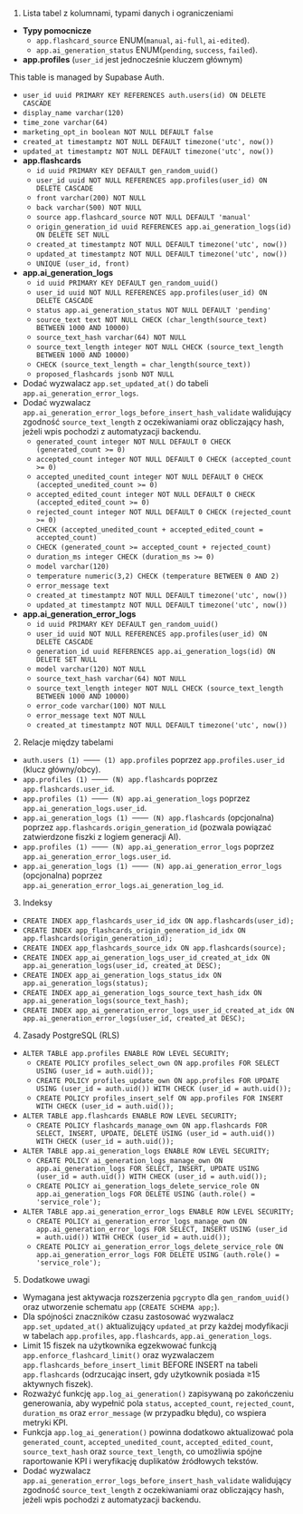 1. Lista tabel z kolumnami, typami danych i ograniczeniami

- **Typy pomocnicze**
  - `app.flashcard_source` ENUM(`manual`, `ai-full`, `ai-edited`).
  - `app.ai_generation_status` ENUM(`pending`, `success`, `failed`).
- **app.profiles** (`user_id` jest jednocześnie kluczem głównym)

This table is managed by Supabase Auth.

- `user_id uuid PRIMARY KEY REFERENCES auth.users(id) ON DELETE CASCADE`
- `display_name varchar(120)`
- `time_zone varchar(64)`
- `marketing_opt_in boolean NOT NULL DEFAULT false`
- `created_at timestamptz NOT NULL DEFAULT timezone('utc', now())`
- `updated_at timestamptz NOT NULL DEFAULT timezone('utc', now())`
- **app.flashcards**
  - `id uuid PRIMARY KEY DEFAULT gen_random_uuid()`
  - `user_id uuid NOT NULL REFERENCES app.profiles(user_id) ON DELETE CASCADE`
  - `front varchar(200) NOT NULL`
  - `back varchar(500) NOT NULL`
  - `source app.flashcard_source NOT NULL DEFAULT 'manual'`
  - `origin_generation_id uuid REFERENCES app.ai_generation_logs(id) ON DELETE SET NULL`
  - `created_at timestamptz NOT NULL DEFAULT timezone('utc', now())`
  - `updated_at timestamptz NOT NULL DEFAULT timezone('utc', now())`
  - `UNIQUE (user_id, front)`
- **app.ai_generation_logs**
  - `id uuid PRIMARY KEY DEFAULT gen_random_uuid()`
  - `user_id uuid NOT NULL REFERENCES app.profiles(user_id) ON DELETE CASCADE`
  - `status app.ai_generation_status NOT NULL DEFAULT 'pending'`
  - `source_text text NOT NULL CHECK (char_length(source_text) BETWEEN 1000 AND 10000)`
  - `source_text_hash varchar(64) NOT NULL`
  - `source_text_length integer NOT NULL CHECK (source_text_length BETWEEN 1000 AND 10000)`
  - `CHECK (source_text_length = char_length(source_text))`
  - `proposed_flashcards jsonb NOT NULL`
- Dodać wyzwalacz `app.set_updated_at()` do tabeli `app.ai_generation_error_logs`.
- Dodać wyzwalacz `app.ai_generation_error_logs_before_insert_hash_validate` walidujący zgodność `source_text_length` z oczekiwaniami oraz obliczający hash, jeżeli wpis pochodzi z automatyzacji backendu.
  - `generated_count integer NOT NULL DEFAULT 0 CHECK (generated_count >= 0)`
  - `accepted_count integer NOT NULL DEFAULT 0 CHECK (accepted_count >= 0)`
  - `accepted_unedited_count integer NOT NULL DEFAULT 0 CHECK (accepted_unedited_count >= 0)`
  - `accepted_edited_count integer NOT NULL DEFAULT 0 CHECK (accepted_edited_count >= 0)`
  - `rejected_count integer NOT NULL DEFAULT 0 CHECK (rejected_count >= 0)`
  - `CHECK (accepted_unedited_count + accepted_edited_count = accepted_count)`
  - `CHECK (generated_count >= accepted_count + rejected_count)`
  - `duration_ms integer CHECK (duration_ms >= 0)`
  - `model varchar(120)`
  - `temperature numeric(3,2) CHECK (temperature BETWEEN 0 AND 2)`
  - `error_message text`
  - `created_at timestamptz NOT NULL DEFAULT timezone('utc', now())`
  - `updated_at timestamptz NOT NULL DEFAULT timezone('utc', now())`
- **app.ai_generation_error_logs**
  - `id uuid PRIMARY KEY DEFAULT gen_random_uuid()`
  - `user_id uuid NOT NULL REFERENCES app.profiles(user_id) ON DELETE CASCADE`
  - `generation_id uuid REFERENCES app.ai_generation_logs(id) ON DELETE SET NULL`
  - `model varchar(120) NOT NULL`
  - `source_text_hash varchar(64) NOT NULL`
  - `source_text_length integer NOT NULL CHECK (source_text_length BETWEEN 1000 AND 10000)`
  - `error_code varchar(100) NOT NULL`
  - `error_message text NOT NULL`
  - `created_at timestamptz NOT NULL DEFAULT timezone('utc', now())`

2. Relacje między tabelami

- `auth.users (1) ──── (1) app.profiles` poprzez `app.profiles.user_id` (klucz główny/obcy).
- `app.profiles (1) ──── (N) app.flashcards` poprzez `app.flashcards.user_id`.
- `app.profiles (1) ──── (N) app.ai_generation_logs` poprzez `app.ai_generation_logs.user_id`.
- `app.ai_generation_logs (1) ──── (N) app.flashcards` (opcjonalna) poprzez `app.flashcards.origin_generation_id` (pozwala powiązać zatwierdzone fiszki z logiem generacji AI).
- `app.profiles (1) ──── (N) app.ai_generation_error_logs` poprzez `app.ai_generation_error_logs.user_id`.
- `app.ai_generation_logs (1) ──── (N) app.ai_generation_error_logs` (opcjonalna) poprzez `app.ai_generation_error_logs.ai_generation_log_id`.

3. Indeksy

- `CREATE INDEX app_flashcards_user_id_idx ON app.flashcards(user_id);`
- `CREATE INDEX app_flashcards_origin_generation_id_idx ON app.flashcards(origin_generation_id);`
- `CREATE INDEX app_flashcards_source_idx ON app.flashcards(source);`
- `CREATE INDEX app_ai_generation_logs_user_id_created_at_idx ON app.ai_generation_logs(user_id, created_at DESC);`
- `CREATE INDEX app_ai_generation_logs_status_idx ON app.ai_generation_logs(status);`
- `CREATE INDEX app_ai_generation_logs_source_text_hash_idx ON app.ai_generation_logs(source_text_hash);`
- `CREATE INDEX app_ai_generation_error_logs_user_id_created_at_idx ON app.ai_generation_error_logs(user_id, created_at DESC);`

4. Zasady PostgreSQL (RLS)

- `ALTER TABLE app.profiles ENABLE ROW LEVEL SECURITY;`
  - `CREATE POLICY profiles_select_own ON app.profiles FOR SELECT USING (user_id = auth.uid());`
  - `CREATE POLICY profiles_update_own ON app.profiles FOR UPDATE USING (user_id = auth.uid()) WITH CHECK (user_id = auth.uid());`
  - `CREATE POLICY profiles_insert_self ON app.profiles FOR INSERT WITH CHECK (user_id = auth.uid());`
- `ALTER TABLE app.flashcards ENABLE ROW LEVEL SECURITY;`
  - `CREATE POLICY flashcards_manage_own ON app.flashcards FOR SELECT, INSERT, UPDATE, DELETE USING (user_id = auth.uid()) WITH CHECK (user_id = auth.uid());`
- `ALTER TABLE app.ai_generation_logs ENABLE ROW LEVEL SECURITY;`
  - `CREATE POLICY ai_generation_logs_manage_own ON app.ai_generation_logs FOR SELECT, INSERT, UPDATE USING (user_id = auth.uid()) WITH CHECK (user_id = auth.uid());`
  - `CREATE POLICY ai_generation_logs_delete_service_role ON app.ai_generation_logs FOR DELETE USING (auth.role() = 'service_role');`
- `ALTER TABLE app.ai_generation_error_logs ENABLE ROW LEVEL SECURITY;`
  - `CREATE POLICY ai_generation_error_logs_manage_own ON app.ai_generation_error_logs FOR SELECT, INSERT USING (user_id = auth.uid()) WITH CHECK (user_id = auth.uid());`
  - `CREATE POLICY ai_generation_error_logs_delete_service_role ON app.ai_generation_error_logs FOR DELETE USING (auth.role() = 'service_role');`

5. Dodatkowe uwagi

- Wymagana jest aktywacja rozszerzenia `pgcrypto` dla `gen_random_uuid()` oraz utworzenie schematu `app` (`CREATE SCHEMA app;`).
- Dla spójności znaczników czasu zastosować wyzwalacz `app.set_updated_at()` aktualizujący `updated_at` przy każdej modyfikacji w tabelach `app.profiles`, `app.flashcards`, `app.ai_generation_logs`.
- Limit 15 fiszek na użytkownika egzekwować funkcją `app.enforce_flashcard_limit()` oraz wyzwalaczem `app.flashcards_before_insert_limit` BEFORE INSERT na tabeli `app.flashcards` (odrzucając insert, gdy użytkownik posiada ≥15 aktywnych fiszek).
- Rozważyć funkcję `app.log_ai_generation()` zapisywaną po zakończeniu generowania, aby wypełnić pola `status`, `accepted_count`, `rejected_count`, `duration_ms` oraz `error_message` (w przypadku błędu), co wspiera metryki KPI.
- Funkcja `app.log_ai_generation()` powinna dodatkowo aktualizować pola `generated_count`, `accepted_unedited_count`, `accepted_edited_count`, `source_text_hash` oraz `source_text_length`, co umożliwia spójne raportowanie KPI i weryfikację duplikatów źródłowych tekstów.
- Dodać wyzwalacz `app.ai_generation_error_logs_before_insert_hash_validate` walidujący zgodność `source_text_length` z oczekiwaniami oraz obliczający hash, jeżeli wpis pochodzi z automatyzacji backendu.
